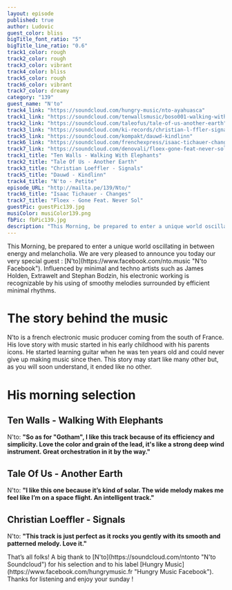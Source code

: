 ```yaml
---
layout: episode
published: true
author: Ludovic
guest_color: bliss
bigTitle_font_ratio: "5"
bigTitle_line_ratio: "0.6"
track1_color: rough
track2_color: rough
track3_color: vibrant
track4_color: bliss
track5_color: rough
track6_color: vibrant
track7_color: dreamy
category: "139"
guest_name: "N'to"
track4_link: "https://soundcloud.com/hungry-music/nto-ayahuasca"
track1_link: "https://soundcloud.com/tenwallsmusic/boso001-walking-with-elephants"
track2_link: "https://soundcloud.com/taleofus/tale-of-us-another-earth"
track3_link: "https://soundcloud.com/ki-records/christian-l-ffler-signals"
track5_link: "https://soundcloud.com/kompakt/dauwd-kindlinn"
track6_link: "https://soundcloud.com/frenchexpress/isaac-tichauer-changes"
track7_link: "https://soundcloud.com/denovali/floex-gone-feat-never-sol"
track1_title: "Ten Walls - Walking With Elephants"
track2_title: "Tale Of Us - Another Earth"
track3_title: "Christian Loeffler - Signals"
track5_title: "Dauwd - Kindlinn"
track4_title: "N'to - Petite"
episode_URL: "http://mailta.pe/139/Nto/"
track6_title: "Isaac Tichauer - Changes"
track7_title: "Floex - Gone Feat. Never Sol"
guestPic: guestPic139.jpg
musiColor: musiColor139.png
fbPic: fbPic139.jpg
description: "This Morning, be prepared to enter a unique world oscillating in between energy and melancholia. We are very pleased to announce you today our very special guest : N’to. Influenced by minimal and techno artists such as James Holden, Extrawelt and Stephan Bodzin, his electronic working is recognizable by his using of smoothy melodies surrounded by efficient minimal rhythms."
---
```


<p id="introduction">
This Morning, be prepared to enter a unique world oscillating in between energy and melancholia. We are very pleased to announce you today our very special guest : [N’to](https://www.facebook.com/nto.music "N'to Facebook"). Influenced by minimal and techno artists such as James Holden, Extrawelt and Stephan Bodzin, his electronic working is recognizable by his using of smoothy melodies surrounded by efficient minimal rhythms.</p>

# The story behind the music

N’to is a french electronic music producer coming from the south of France. His love story with music started in his early childhood with his parents icons. He started learning guitar when he was ten years old and could never give up making music since then. This story may start like many other but, as you will soon understand, it ended like no other.

# His morning selection

## Ten Walls - Walking With Elephants
N'to: **"**So as for **"**Gotham**"**, I like this track because of its efficiency and simplicity. Love the color and grain of the lead, it's like a strong deep wind instrument. Great orchestration in it by the way.**"**

## Tale Of Us - Another Earth
N'to: **"**I like this one because it’s kind of solar. The wide melody makes me feel like I’m on a space flight. An intelligent track.**"**

## Christian Loeffler - Signals
N'to: **"**This track is just perfect as it rocks you gently with its smooth and patterned melody. Love it.**"**

<p id="outroduction">
That’s all folks! A big thank to [N'to](https://soundcloud.com/ntonto "N'to Soundcloud") for his selection and to his label [Hungry Music](https://www.facebook.com/hungrymusic.fr "Hungry Music Facebook"). Thanks for listening and enjoy your sunday !
</p>